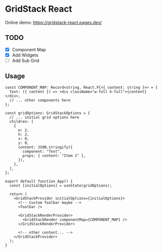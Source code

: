 # GridStack React

Online demo: https://gridstack-react.pages.dev/

## TODO

- [x] Component Map
- [x] Add Widgets
- [ ] Add Sub Grid

## Usage

```tsx
const COMPONENT_MAP: Record<string, React.FC<{ content: string }>> = {
  Text: ({ content }) => <div className="w-full h-full">{content}</div>,
  // ... other components here
};

const gridOptions: GridStackOptions = {
  // ... initial grid options here
  children: [
    {
      w: 2,
      h: 2,
      x: 0,
      y: 0,
      content: JSON.stringify({
        component: "Text",
        props: { content: "Item 1" },
      }),
    },
  ],
};

export default function App() {
  const [initialOptions] = useState(gridOptions);

  return (
    <GridStackProvider initialOptions={initialOptions}>
      <!-- Custom Toolbar maybe -->
      <Toolbar />

      <GridStackRenderProvider>
        <GridStackRender componentMap={COMPONENT_MAP} />
      </GridStackRenderProvider>

      <!-- other content... -->
    </GridStackProvider>
  );
}
```
